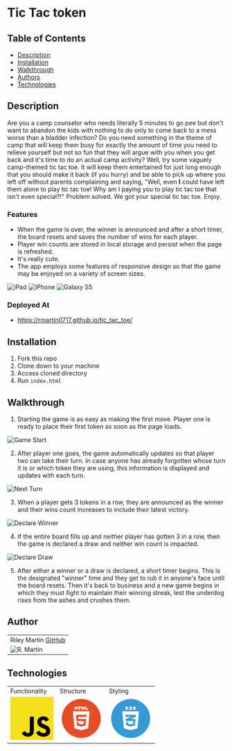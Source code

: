 # Tic Tac token

## Table of Contents
* [Description](#description)
* [Installation](#installation)
* [Walkthrough](#walkthrough)
* [Authors](#authors)
* [Technologies](#technologies)

## Description
Are you a camp counselor who needs literally 5 minutes to go pee but don't want to abandon the kids with nothing to do only to come back to a mess worse than a bladder infection? Do you need something in the theme of camp that will keep them busy for exactly the amount of time you need to relieve yourself but not so fun that they will argue with you when you get back and it's time to do an actual camp activity? Well, try some vaguely camp-themed tic tac toe. It will keep them entertained for just long enough that you should make it back (if you hurry) and be able to pick up where you left off without parents complaining and saying, "Well, even **I** could have left them alone to play tic tac toe! Why am I paying you to play tic tac toe that isn't even special?!" Problem solved. We got your special tic tac toe. Enjoy.

### Features
* When the game is over, the winner is announced and after a short timer, the board resets and saves the number of wins for each player.
* Player win counts are stored in local storage and persist when the page is refreshed.
* It's really cute.
* The app employs some features of responsive design so that the game may be enjoyed on a variety of screen sizes.

![iPad]()
![iPhone]()
![Galaxy S5]()

### Deployed At
* https://rmartin0717.github.io/tic_tac_toe/

## Installation
1. Fork this repo
2. Clone down to your machine
3. Access cloned directory
4. Run `index.html`

## Walkthrough
1. Starting the game is as easy as making the first move. Player one is ready to place their first token as soon as the page loads.

![Game Start]()

2. After player one goes, the game automatically updates so that player two can take their turn. In case anyone has already forgotten whose turn it is or which token they are using, this information is displayed and updates with each turn.

![Next Turn]()

3. When a player gets 3 tokens in a row, they are announced as the winner and their wins count increases to include their latest victory.

![Declare Winner]()

4. If the entire board fills up and neither player has gotten 3 in a row, then the game is declared a draw and neither win count is impacted.

![Declare Draw]()

5. After either a winner or a draw is declared, a short timer begins. This is the designated "winner" time and they get to rub it in anyone's face until the board resets. Then it's back to business and a new game begins in which they must fight to maintain their winning streak, lest the underdog rises from the ashes and crushes them.

## Author
<table>
    <tr>
        <td> Riley Martin <a href="https://github.com/RMartin0717">GitHub</td>
    </tr>
    </tr>
        <td><img src="https://avatars.githubusercontent.com/u/76501236?s=460&u=56de3268b98bd73447d785601176518e3cd0141c&v=4" alt="R. Martin" width="150" height="auto" /></td>
    </tr>
</table>

## Technologies
<table>
    <tr>
        <td>Functionality</td>
        <td>Structure</td>
        <td>Styling</td>
    </tr>
    </tr>
        <td><img src="./images/readme/js-icon.png" alt="javascript" width="100" height="auto" /></td>
        <td><img src="./images/readme/html-logo.png" alt="html" width="100" height="auto" /></td>
        <td><img src="./images/readme/css-logo.png" alt="css" width="100" height="auto" /></td>
    </tr>
</table>
